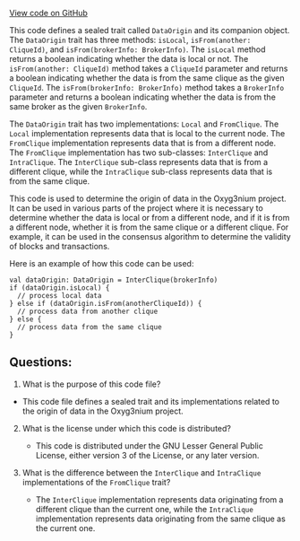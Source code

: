[View code on GitHub](https://github.com/alephium/alephium/flow/src/main/scala/org/alephium/flow/model/DataOrigin.scala)

This code defines a sealed trait called `DataOrigin` and its companion object. The `DataOrigin` trait has three methods: `isLocal`, `isFrom(another: CliqueId)`, and `isFrom(brokerInfo: BrokerInfo)`. The `isLocal` method returns a boolean indicating whether the data is local or not. The `isFrom(another: CliqueId)` method takes a `CliqueId` parameter and returns a boolean indicating whether the data is from the same clique as the given `CliqueId`. The `isFrom(brokerInfo: BrokerInfo)` method takes a `BrokerInfo` parameter and returns a boolean indicating whether the data is from the same broker as the given `BrokerInfo`.

The `DataOrigin` trait has two implementations: `Local` and `FromClique`. The `Local` implementation represents data that is local to the current node. The `FromClique` implementation represents data that is from a different node. The `FromClique` implementation has two sub-classes: `InterClique` and `IntraClique`. The `InterClique` sub-class represents data that is from a different clique, while the `IntraClique` sub-class represents data that is from the same clique.

This code is used to determine the origin of data in the Oxyg3nium project. It can be used in various parts of the project where it is necessary to determine whether the data is local or from a different node, and if it is from a different node, whether it is from the same clique or a different clique. For example, it can be used in the consensus algorithm to determine the validity of blocks and transactions. 

Here is an example of how this code can be used:

```
val dataOrigin: DataOrigin = InterClique(brokerInfo)
if (dataOrigin.isLocal) {
  // process local data
} else if (dataOrigin.isFrom(anotherCliqueId)) {
  // process data from another clique
} else {
  // process data from the same clique
}
```
## Questions: 
 1. What is the purpose of this code file?
   - This code file defines a sealed trait and its implementations related to the origin of data in the Oxyg3nium project.

2. What is the license under which this code is distributed?
   - This code is distributed under the GNU Lesser General Public License, either version 3 of the License, or any later version.

3. What is the difference between the `InterClique` and `IntraClique` implementations of the `FromClique` trait?
   - The `InterClique` implementation represents data originating from a different clique than the current one, while the `IntraClique` implementation represents data originating from the same clique as the current one.